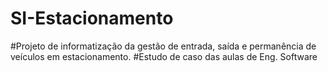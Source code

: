 # SI-Estacionamento
#Projeto de informatização da gestão de entrada, saída e permanência de veículos em estacionamento.
#Estudo de caso das aulas de Eng. Software
